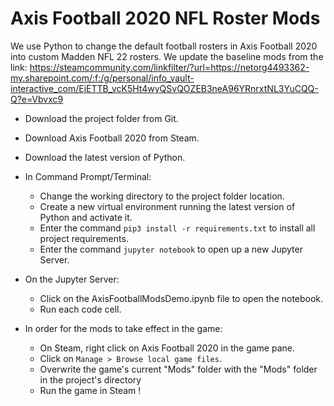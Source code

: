 # Axis Football 2020 NFL Roster Mods
We use Python to change the default football rosters in Axis Football 2020 into custom Madden NFL 22 rosters. We update the baseline mods from the link: https://steamcommunity.com/linkfilter/?url=https://netorg4493362-my.sharepoint.com/:f:/g/personal/info_vault-interactive_com/EjETTB_vcK5Ht4wyQSvQOZEB3neA96YRnrxtNL3YuCQQ-Q?e=Vbvxc9

- Download the project folder from Git.
- Download Axis Football 2020 from Steam.
- Download the latest version of Python.
- In Command Prompt/Terminal:
  - Change the working directory to the project folder location.
  - Create a new virtual environment running the latest version of Python and activate it.
  - Enter the command `pip3 install -r requirements.txt` to install all project requirements.
  - Enter the command `jupyter notebook` to open up a new Jupyter Server.
    
- On the Jupyter Server: 
  - Click on the AxisFootballModsDemo.ipynb file to open the notebook.
  - Run each code cell.
  
- In order for the mods to take effect in the game:
    - On Steam, right click on Axis Football 2020 in the game pane.
    - Click on `Manage > Browse local game files`.
    - Overwrite the game's current "Mods" folder with the "Mods" folder in the project's directory
    - Run the game in Steam !

